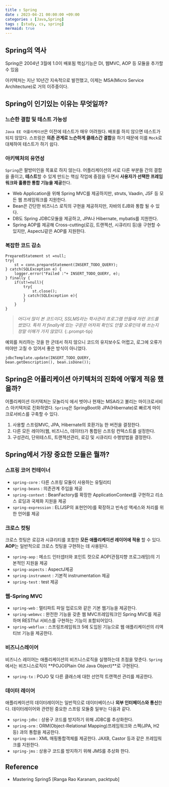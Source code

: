 ```yaml
---
title : Spring
date : 2023-04-21 00:00:00 +09:00
categories : [Java,Spring]
tags : [study, cs, spring] 
mermaid: true
---
```

##  Spring의 역사
Spring은 2004년 3월에 1.0이 배포됨
핵심기능은 DI, 웹MVC, AOP 등
모듈을 추가할 수 있음

아키텍처는 지난 10년간 지속적으로 발전했고, 이제는 MSA(Micro Service Architecture)로 거의 이주중이다.

## Spring이 인기있는 이유는 무엇일까?

### 느슨한 결합 및 테스트 가능성
```Java EE 어플리케이션```은 이전에 테스트가 매우 어려웠다. 배포를 하지 않으면 테스트가 되지 않았다. 스프링은 **의존 관계로 느슨하게 클래스간 결합**을 하기 때문에 이를 ```Mock```로 대체하여 테스트가 하기 쉽다.

### 아키텍처의 유연성
```Spring```은 팔방미인을 목표로 하지 않는다. 어플리케이션의 서로 다른 부분들 간의 결합을 줄이고, **테스트**할 수 있게 만드는 핵심 작업에 중점을 두면서 **사용자가 선택한 프레임워크와 훌륭한 통합 기능을 제공**한다.

- Web Application을 위해 Spring MVC를 제공하지만, struts, Vaadin, JSF 등 모든 웹 프레임워크를 지원한다.
- Bean은 간단한 비즈니스 로직의 구현을 제공하지만, 자바의 EJB와 통합 될 수 있다.
- DB도 Spring JDBC모듈을 제공하고, JPA나 Hibernate, mybatis를 지원한다.
- Spring AOP를 제공해 Cross-cutting(로깅, 트랜젝션, 시큐리티 등)을 구현할 수 있지만, AspectJ같은 AOP를 지원한다.

### 복잡한 코드 감소
	PreparedStatement st =null;
	try{
		st = conn.prepareStatement(INSERT_TODO_QUERY);
	} catch(SQLException e) {
		logger.error("Failed :"+ INSERT_TODO_QUERY, e);
	} finally {
		if(st!=null){
			try{
				st.close();
			} catch(SQLException e){
			}
		}
	}

>*어디서 많이 본 코드이다, SSLMS라는 학사관리 프로그램 만들때 저런 코드를 썼었다. 특히 저 finally에 있는 구문은 어차피 확인도 안할 오류인데 왜 쓰는지 정말 이해가 가지 않았다.*
{:.prompt-tip}

예외를 처리하는 것을 한 군데서 하지 않으니 코드의 유지보수도 어렵고, 로그에 오류가 떠야만 고칠 수 있어서 좋은 방식이 아니었다.

	jdbcTemplate.update(INSERT_TODO_QUERY,
	bean.getDescription(), bean.isDone());


## Spring은 어플리케이션 아키텍처의 진화에 어떻게 적응 했을까?

어플리케이션 아키텍처는 모놀리식 에서 벗어나 현재는 MSA라고 불리는 마이크로서비스 아키텍처로 진화하였다. ```Spring```은 SpringBoot와 JPA(Hibernate)로 빠르게 마이크로서비스를 구축할 수 있다.

1. 사용할 스프링MVC, JPA, Hibernate의 호환가능 한 버전을 결정한다.
2. 다른 모든 레이어(웹, 비즈니스, 데이터)가 통합된 스프링 컨텍스트를 설정한다.
3. 구성관리, 단위테스트, 트랜젝션관리, 로깅 및 시큐리티 수행방법을 결정한다.

## Spring에서 가장 중요한 모듈은 뭘까?

### 스프링 코어 컨테이너

- ```spring-core``` : 다른 스프링 모듈이 사용하는 유틸리티
- ```spring-beans``` : 의존관계 주입을 제공
- ```spring-context``` : BeanFactory를 확장한 ApplicationContext를 구현하고 리소스 로딩과 국제화 지원을 제공
- ```spring-expression``` : EL(JSP의 표현언어)를 확장하고 빈속성 액세스와 처리를 위한 언어를 제공

### 크로스 컷팅
크로스 컷팅은 로깅과 시큐리티를 포함한 **모든 애플리케이션 레이어에 적용** 할 수 있다. **AOP**는 일반적으로 크로스 컷팅을 구현하는 데 사용된다.
- ```spring-aop``` : 메소드 인터셉터와 포인트 컷으로 AOP(관점지향 프로그래밍)의 기본적인 지원을 제공
- ```spring-aspects``` : AspectJ제공
- ```spring-instrument``` : 기본적 instrumentation 제공
- ```spring-test``` : test 제공

### 웹-Spring MVC

- ```spring-web``` : 멀티파트 파일 업로드와 같은 기본 웹기능을 제공한다.
- ```spring-webmvc``` : 완전한 기능을 갖춘 웹 MVC프레임워크인 Spring MVC를 제공하며 RESTful 서비스를 구현하는 기능이 포함되어있다.
- ```spring-webflux``` : 스프링프레임워크 5에 도입된 기능으로 웹 애플리케이션의 리액티브 기능을 제공한다.

### 비즈니스레이어

비즈니스 레이어는 애플리케이션의 비즈니스로직을 실행하는데 초점을 맞춘다. ```Spring```에서는 비즈니스로직이 **POJO(Plain Old Java Object)**로 구현된다.

- ```spring-tx``` : POJO 및 다른 클래스에 대한 선언적 트랜잭션 관리를 제공한다.

### 데이터 레이어

애플리케이션의 데이터레이어는 일반적으로 데이터베이스나 **외부 인터페이스와 통신**한다. 데이터레이어와 관련된 중요한 스프링 모듈중 일부는 다음과 같다.

- ```spring-jdbc``` : 상용구 코드를 방지하기 위해 JDBC를 추상화한다.
- ```spring-orm``` : ORM(Object-Relational Mapping)프레임워크와 스펙(JPA, H2 등) 과의 통합을 제공한다.
- ```spring-oxm``` : XML 매핑통합객체를 제공한다. JAXB, Castor 등과 같은 프레임워크를 지원한다.
- ```spring-jms``` : 상용구 코드를 방지하기 위해 JMS를 추상화 한다.




## Reference
- Mastering Spring5 [Ranga Rao Karanam, packtpub]